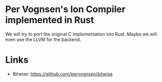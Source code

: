 # Per Vognsen's Ion Compiler implemented in Rust

We will try to port the original C implementation into Rust. Maybe we will even use the LLVM for the backend.

# Links

- Bitwise: https://github.com/pervognsen/bitwise
